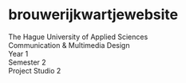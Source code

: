 # brouwerijkwartjewebsite
<a href="https://brouwerijkwartjewebsitemayheikichikara.netlify.app/welcome.html" target="_blank"></a>


The Hague University of Applied Sciences<br>
Communication & Multimedia Design<br>
Year 1<br>
Semester 2<br>
Project Studio 2<br>
